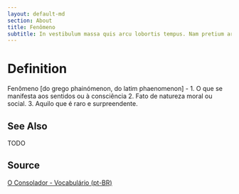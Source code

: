 ```yaml
---
layout: default-md
section: About
title: Fenômeno
subtitle: In vestibulum massa quis arcu lobortis tempus. Nam pretium arcu in odio vulputate luctus.
---
```


# Definition
Fenômeno [do grego phainómenon, do latim phaenomenon] - 1. O que se manifesta aos sentidos ou à consciência 2. Fato de natureza moral ou social. 3. Aquilo que é raro e surpreendente.

## See Also
TODO

## Source
[O Consolador - Vocabulário (pt-BR)](http://www.oconsolador.com.br/linkfixo/vocabulario/principal.html)


